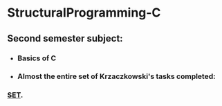 # StructuralProgramming-C  
## Second semester subject:  
- ### Basics of C  
- ### Almost the entire set of Krzaczkowski's tasks completed:  
### [SET](/Zbior_zadan_krzaczkowski.pdf).  

